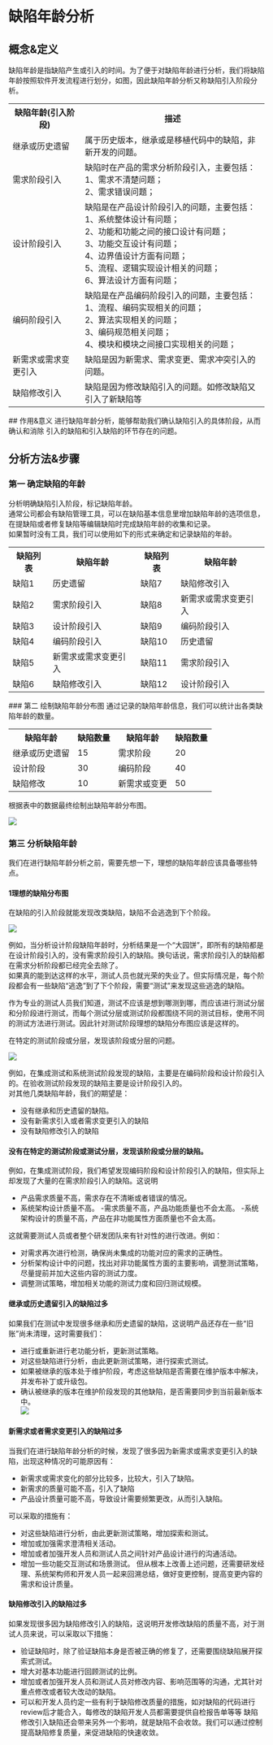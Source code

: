 # 缺陷年龄分析
## 概念&定义
缺陷年龄是指缺陷产生或引入的时间。为了便于对缺陷年龄进行分析，我们将缺陷年龄按照软件开发流程进行划分，如图，因此缺陷年龄分析又称缺陷引入阶段分析。
<table>
	<tr>
		<th>缺陷年龄(引入阶段)</th>
		<th>描述</th>
	</tr>
	<tr>
		<td>继承或历史遗留</td>
		<td>属于历史版本，继承或是移植代码中的缺陷，非新开发的问题。</td>
	</tr>
	<tr>
		<td>需求阶段引入</td>
		<td>缺陷时在产品的需求分析阶段引入，主要包括：<br>1、需求不清楚问题；<br>2、需求错误问题；</td>
	</tr>
	<tr>
		<td>设计阶段引入</td>
		<td>缺陷是在产品设计阶段引入的问题，主要包括：<br>1、系统整体设计有问题；<br>2、功能和功能之间的接口设计有问题；<br>3、功能交互设计有问题；<br>4、边界值设计方面有问题；<br>5、流程、逻辑实现设计相关的问题；<br>6、算法设计方面有问题；</td>
	</tr>
	<tr>
		<td>编码阶段引入</td>
		<td>缺陷是在产品编码阶段引入的问题，主要包括：<br>1、流程、编码实现相关的问题；<br>2、算法实现相关的问题；<br>3、编码规范相关问题；<br>4、模块和模块之间接口实现相关的问题；</td>
	</tr>
	<tr>
		<td>新需求或需求变更引入</td>
		<td>缺陷是因为新需求、需求变更、需求冲突引入的问题。</td>
	</tr>
	<tr>
		<td>缺陷修改引入</td>
		<td>缺陷是因为修改缺陷引入的问题。如修改缺陷又引入了新缺陷等</td>
	</tr>
</table>
## 作用&意义
进行缺陷年龄分析，能够帮助我们确认缺陷引入的具体阶段，从而确认和消除 引入的缺陷和引入缺陷的环节存在的问题。

## 分析方法&步骤

### 第一 确定缺陷的年龄
分析明确缺陷引入阶段，标记缺陷年龄。   
通常公司都会有缺陷管理工具，可以在缺陷基本信息里增加缺陷年龄的选项信息，在提缺陷或者修复缺陷等编辑缺陷时完成缺陷年龄的收集和记录。   
如果暂时没有工具，我们可以使用如下的形式来确定和记录缺陷的年龄。   
<table>
	<tr>
		<th>缺陷列表</th>
		<th>缺陷年龄</th>
		<th>缺陷列表</th>
		<th>缺陷年龄</th>
	</tr>
	<tr>
		<td>缺陷1</td>
		<td>历史遗留</td>
		<td>缺陷7</td>
		<td>缺陷修改引入</td>
	</tr>
	<tr>
		<td>缺陷2</td>
		<td>需求阶段引入</td>
		<td>缺陷8</td>
		<td>新需求或需求变更引入</td>
	</tr>
	<tr>
		<td>缺陷3</td>
		<td>设计阶段引入</td>
		<td>缺陷9</td>
		<td>编码阶段引入</td>
	</tr>
	<tr>
		<td>缺陷4</td>
		<td>编码阶段引入</td>
		<td>缺陷10</td>
		<td>历史遗留</td>
	</tr>
	<tr>
		<td>缺陷5</td>
		<td>新需求或需求变更引入</td>
		<td>缺陷11</td>
		<td>需求阶段引入</td>
	</tr>
	<tr>
		<td>缺陷6</td>
		<td>缺陷修改引入</td>
		<td>缺陷12</td>
		<td>设计阶段引入</td>
	</tr>
</table>
### 第二 绘制缺陷年龄分布图
通过记录的缺陷年龄信息，我们可以统计出各类缺陷年龄的数量。
<table>
	<tr>
		<th>缺陷年龄</th>
		<th>缺陷数量</th>
		<th>缺陷年龄</th>
		<th>缺陷数量</th>
	</tr>
	<tr>
		<td>继承或历史遗留</td>
		<td>15</td>
		<td>需求阶段</td>
		<td>20</td>
	</tr>
	<tr>
		<td>设计阶段</td>
		<td>30</td>
		<td>编码阶段</td>
		<td>40</td>
	</tr>
	<tr>
		<td>缺陷修改</td>
		<td>10</td>
		<td>新需求或变更</td>
		<td>50</td>
	</tr>
</table>
根据表中的数据最终绘制出缺陷年龄分布图。    

![](https://shen89s.github.io/resFiles/r2/缺陷年龄分布图.jpg)

### 第三 分析缺陷年龄
我们在进行缺陷年龄分析之前，需要先想一下，理想的缺陷年龄应该具备哪些特点。

#### 1理想的缺陷分布图
在缺陷的引入阶段就能发现改类缺陷，缺陷不会逃逸到下个阶段。   

![](https://shen89s.github.io/resFiles/r2/引入阶段.jpg)

例如，当分析设计阶段缺陷年龄时，分析结果是一个“大园饼”，即所有的缺陷都是在设计阶段引入的，没有需求阶段引入的缺陷。换句话说，需求阶段引入的缺陷都在需求分析阶段都已经完全去除了。   
如果真的能到达这样的水平，测试人员也就光荣的失业了。但实际情况是，每个阶段都会有一些缺陷“逃逸”到了下个阶段，需要“测试”来发现这些逃逸的缺陷。    

作为专业的测试人员我们知道，测试不应该是想到哪测到哪，而应该进行测试分层和分阶段进行测试，而每个测试分层或测试阶段都围绕不同的测试目标，使用不同的测试方法进行测试。因此针对测试阶段理想的缺陷分布图应该是这样的。   

在特定的测试阶段或分层，发现该阶段或分层的问题。  

![](https://shen89s.github.io/resFiles/r2/发现特定测试分层问题.jpg)

例如，在集成测试和系统测试阶段发现的缺陷，主要是在编码阶段和设计阶段引入的。在验收测试阶段发现的缺陷主要是设计阶段引入的。       
对其他几类缺陷年龄，我们的期望是：
- 没有继承和历史遗留的缺陷。
- 没有新需求引入或者需求变更引入的缺陷
- 没有缺陷修改引入的缺陷

#### 没有在特定的测试阶段或测试分层，发现该阶段或分层的缺陷。

例如，在集成测试阶段，我们希望发现编码阶段和设计阶段引入的缺陷，但实际上却发现了大量的在需求阶段引入的缺陷。这说明
- 产品需求质量不高，需求存在不清晰或者错误的情况。
- 系统架构设计质量不高。
-需求质量不高，产品功能质量也不会太高。
-系统架构设计的质量不高，产品在非功能属性方面质量也不会太高。

这就需要测试人员或者整个研发团队来有针对性的进行改进。例如：   
- 对需求再次进行检测，确保尚未集成的功能对应的需求的正确性。
- 分析架构设计中的问题，找出对非功能属性方面的主要影响，调整测试策略，尽量提前并加大这些内容的测试力度。
- 调整测试策略，增加相关功能的测试力度和回归测试规模。

#### 继承或历史遗留引入的缺陷过多

如果我们在测试中发现很多继承和历史遗留的缺陷，这说明产品还存在一些“旧账”尚未清理，这时需要我们：
- 进行或重新进行老功能分析，更新测试策略。
- 对这些缺陷进行分析，由此更新测试策略，进行探索式测试。
- 如果被继承的版本处于维护阶段，考虑这些缺陷是否需要在维护版本中解决，并发布补丁或升级包。
- 确认被继承的版本在维护阶段发现的其他缺陷，是否需要同步到当前最新版本中。   
![](https://shen89s.github.io/resFiles/r2/清理旧账.jpg)

#### 新需求或者需求变更引入的缺陷过多

当我们在进行缺陷年龄分析的时候，发现了很多因为新需求或需求变更引入的缺陷，出现这种情况的可能原因有：
- 新需求或需求变化的部分比较多，比较大，引入了缺陷。
- 新需求的质量可能不高，引入了缺陷
- 产品设计质量可能不高，导致设计需要频繁更改，从而引入缺陷。

可以采取的措施有：
- 对这些缺陷进行分析，由此更新测试策略，增加探索和测试。
- 增加或加强需求澄清相关活动。
- 增加或者加强开发人员和测试人员之间针对产品设计进行的沟通活动。
- 增加一些功能交互测试和场景测试。
但从根本上改善上述问题，还需要研发经理、系统架构师和开发人员一起来回溯总结，做好变更控制，提高变更内容的需求和设计质量。

#### 缺陷修改引入的缺陷过多

如果发现很多因为缺陷修改引入的缺陷，这说明开发修改缺陷的质量不高，对于测试人员来说，可以采取以下措施：
- 验证缺陷时，除了验证缺陷本身是否被正确的修复了，还需要围绕缺陷展开探索式测试。
- 增大对基本功能进行回顾测试的比例。
- 增加或者加强开发人员和测试人员对修改内容、影响范围等的沟通，尤其针对重点修改或者较大改动的缺陷。
- 可以和开发人员约定一些有利于缺陷修改质量的措施，如对缺陷的代码进行review后才能合入，每修改的缺陷开发人员都需要提供自检报告单等等
缺陷修改引入缺陷还会带来另外一个影响，就是缺陷不会收敛。我们可以通过控制提高缺陷修复质量，来促进缺陷的快速收敛。


